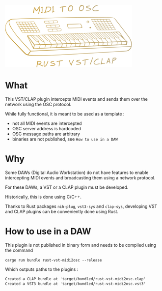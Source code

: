 ![alt text](./logo.png)

# What

This VST/CLAP plugin intercepts MIDI events and
sends them over the network using the OSC protocol.

While fully functional, it is meant to be used as a template :
- not all MIDI events are intercepted
- OSC server address is hardcoded
- OSC message paths are arbitrary 
- binaries are not published, see `How to use in a DAW`

# Why 

Some DAWs (Digital Audio Workstation) do not have features
to enable intercepting MIDI events and broadcasting
them using a network protocol.

For these DAWs, a VST or a CLAP plugin must be developed.

Historically, this is done using C/C++.

Thanks to Rust packages `nih-plug`, `vst3-sys` and `clap-sys`, developing
VST and CLAP plugins can be conveniently done using Rust.

# How to use in a DAW

This plugin is not published in binary form and needs to be compiled
using the command 

`cargo run bundle rust-vst-midi2osc --release`

Which outputs paths to the plugins :

```
Created a CLAP bundle at 'target/bundled/rust-vst-midi2osc.clap'
Created a VST3 bundle at 'target/bundled/rust-vst-midi2osc.vst3'
```





